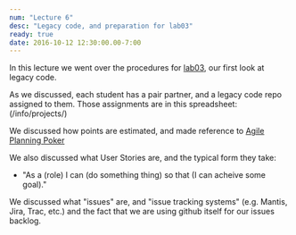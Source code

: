```yaml
---
num: "Lecture 6"
desc: "Legacy code, and preparation for lab03"
ready: true
date: 2016-10-12 12:30:00.00-7:00
---
```


In this lecture we went over the procedures for [lab03](/labs/lab03/), our first look at legacy code.

As we discussed, each student has a pair partner, and a legacy code repo assigned to them.  Those
assignments are in this spreadsheet: (/info/projects/)

We discussed how points are estimated, and made reference to [Agile Planning Poker](https://en.wikipedia.org/wiki/Planning_poker)

We also discussed what User Stories are, and the typical form they take:

* "As a (role) I can (do something thing) so that (I can acheive some goal)."

We discussed what "issues" are, and "issue tracking systems" (e.g. Mantis, Jira, Trac, etc.) and the fact that we are using
github itself for our issues backlog.

